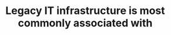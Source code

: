 ---
layout: all-exams
title: "Legacy IT infrastructure is most commonly associated with "
blurb: "Traditional IT infrastructure was hosted and managed entirely within on organization's own data centers. This is often referred to as an on-premises deplo"
quid: 167
---